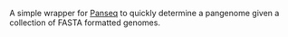 A simple wrapper for [Panseq](https://github.com/chadlaing/panseq) to quickly determine a pangenome given a collection of FASTA formatted genomes.
